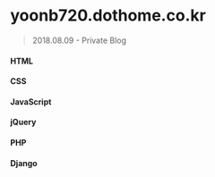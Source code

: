 # yoonb720.dothome.co.kr
> 2018.08.09 -
> Private Blog

#### HTML
#### CSS
#### JavaScript
#### jQuery
#### PHP
#### Django
